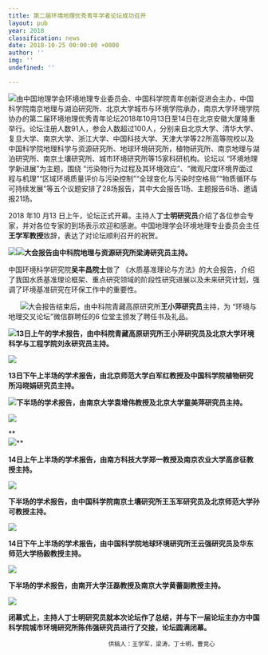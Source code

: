 ```yaml
---
title: 第二届环境地理优秀青年学者论坛成功召开
layout: pub
year: 2018
classification: news
date: 2018-10-25 00:00:00 +0000
author: ''
img: ''
undefined: ''

---
```

![](/uploads/1.png)由中国地理学会环境地理专业委员会、中国科学院青年创新促进会主办，中国科学院南京地理与湖泊研究所、北京大学城市与环境学院承办，南京大学环境学院协办的第二届环境地理优秀青年论坛2018年10月13日至14日在北京安徽大厦隆重举行。论坛注册人数91人，参会人数超过100人，分别来自北京大学、清华大学、复旦大学、南京大学、浙江大学、中国科技大学、天津大学等22所高等院校以及中国科学院地理科学与资源研究所、地球环境研究所，植物研究所、南京地理与湖泊研究所、南京土壤研究所、城市环境研究所等15家科研机构。论坛以 “环境地理学新进展”为主题，围绕 “污染物行为过程及其环境效应”、“微观尺度环境界面过程与机理”“区域环境质量评价与污染控制”“全球变化与污染时空格局”“物质循环与可持续发展”等五个议题安排了28场报告，其中大会报告1场、主题报告6场、邀请报21场。  

2018 年10 月13 日上午，论坛正式开幕。主持人**丁士明研究员**介绍了各位参会专家，并对各位专家的到场表示欢迎和感谢。中国地理学会环境地理专业委员会主任**王学军教授**致辞，表达了对论坛顺利召开的祝贺。

![](/uploads/2-1.png)![](/uploads/2-2.png)**大会报告由中科院地理与资源研究所梁涛研究员主持。**  

中国环境科学研究院**吴丰昌院士**做了 《水质基准理论与方法》的大会报告，介绍了我国水质基准理论框架、重点研究领域的阶段性研究进展以及未来研究计划，强调了环境基准研究在环保工作中的重要性。

      ![](/uploads/3吴丰昌.png)大会报告结束后，由中科院青藏高原研究所**王小萍研究员**主持，为 “环境与地理交叉论坛”微信群聘任的6 位堂主颁发了聘任书及礼品。  

![](/uploads/4王小萍.png)**13日上午的学术报告，由中科院青藏高原研究所王小萍研究员及北京大学环境科学与工程学院刘永研究员主持。**  

![](/uploads/5.png)

**13日下午上半场的学术报告，由北京师范大学白军红教授及中国科学院植物研究所冯晓娟研究员主持。**  

![](/uploads/6.png)**下半场的学术报告，由南京大学袁增伟教授及北京大学童美萍研究员主持。**  

![](/uploads/7.png)

**  
![](/uploads/8.png)**

**14日上午上半场的学术报告，由南方科技大学郑一教授及南京农业大学高彦征教授主持。**  

![](/uploads/9.png)

**下半场的学术报告，由中国科学院南京土壤研究所王玉军研究员及北京师范大学孙可教授主持。**  

![](/uploads/10.png)

**14日下午上半场的学术报告，由中国科学院地球环境研究所王云强研究员及华东师范大学杨毅教授主持。**  

![](/uploads/11.png)

**下半场的学术报告，由南开大学汪磊教授及南京大学黄蕾副教授主持。**  

![](/uploads/12.png)

**闭幕式上，主持人丁士明研究员就本次论坛作了总结，并与下一届论坛主办方中国科学院城市环境研究所陈伟强研究员进行了交接，论坛圆满闭幕。**  

                                供稿人：王学军，梁涛，丁士明，曹竞心
